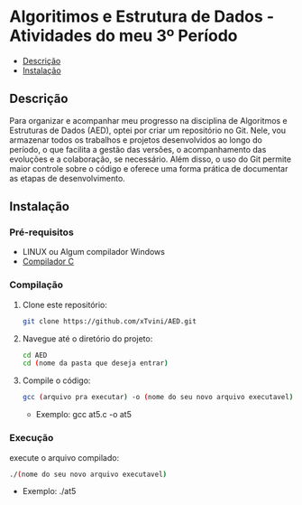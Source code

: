 # Algoritimos e Estrutura de Dados - Atividades do meu 3º Período

- [Descrição](#descrição)
- [Instalação](#instalação)

## Descrição
Para organizar e acompanhar meu progresso na disciplina de Algoritmos e Estruturas de Dados (AED), optei por criar um repositório no Git. Nele, vou armazenar todos os trabalhos e projetos desenvolvidos ao longo do período, o que facilita a gestão das versões, o acompanhamento das evoluções e a colaboração, se necessário. Além disso, o uso do Git permite maior controle sobre o código e oferece uma forma prática de documentar as etapas de desenvolvimento.

## Instalação
### Pré-requisitos
- LINUX ou Algum compilador Windows
- [Compilador C](https://gcc.gnu.org/)


### Compilação
1. Clone este repositório:
    ```sh
    git clone https://github.com/xTvini/AED.git
    ```
2. Navegue até o diretório do projeto:
    ```sh
    cd AED
    cd (nome da pasta que deseja entrar)
    ```
3. Compile o código:
    ```sh
    gcc (arquivo pra executar) -o (nome do seu novo arquivo executavel)
    ```
    - Exemplo: gcc at5.c -o at5
    
### Execução
execute o arquivo compilado:
```sh
./(nome do seu novo arquivo executavel)
```
- Exemplo: ./at5
